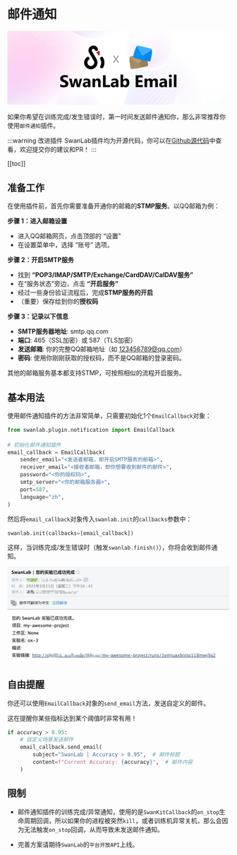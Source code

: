 # 邮件通知

![image](./notification-email/logo.jpg)

如果你希望在训练完成/发生错误时，第一时间发送邮件通知你，那么非常推荐你使用`邮件通知`插件。

:::warning 改进插件
SwanLab插件均为开源代码，你可以在[Github源代码](https://github.com/swanhubx/swanlab/blob/main/swanlab/plugin/notification.py)中查看，欢迎提交你的建议和PR！
:::

[[toc]]

## 准备工作

在使用插件前，首先你需要准备开通你的邮箱的**STMP服务**。以QQ邮箱为例：

**步骤 1：进入邮箱设置**

- 进入QQ邮箱网页，点击顶部的 ​​“设置”​ 
- 在设置菜单中，选择 ​​“账号”​ 选项。

**​步骤 2：开启SMTP服务**

- 找到 **“POP3/IMAP/SMTP/Exchange/CardDAV/CalDAV服务”**
- 在“服务状态”旁边，点击 **“开启服务”**
- 经过一些身份验证流程后，完成**STMP服务的开启**
- （重要）保存给到你的**授权码**

**​步骤 3：记录以下信息**
- **SMTP服务器地址**: smtp.qq.com
- **端口**: 465（SSL加密）或 587（TLS加密）
- **发送邮箱**: 你的完整QQ邮箱地址（如 123456789@qq.com）
- **密码**: 使用你刚刚获取的 ​授权码，而不是QQ邮箱的登录密码。

其他的邮箱服务基本都支持STMP，可按照相似的流程开启服务。


## 基本用法

使用邮件通知插件的方法非常简单，只需要初始化1个`EmailCallback`对象：

```python
from swanlab.plugin.notification import EmailCallback

# 初始化邮件通知插件
email_callback = EmailCallback(
    sender_email="<发送者邮箱，即开启SMTP服务的邮箱>",
    receiver_email="<接收者邮箱，即你想要收到邮件的邮件>",
    password="<你的授权码>",
    smtp_server="<你的邮箱服务器>",
    port=587,
    language="zh",
)
```

然后将`email_callback`对象传入`swanlab.init`的`callbacks`参数中：

```python
swanlab.init(callbacks=[email_callback])
```

这样，当训练完成/发生错误时（触发`swanlab.finish()`），你将会收到邮件通知。


![image](./notification-email/email.png)



## 自由提醒

你还可以使用`EmailCallback`对象的`send_email`方法，发送自定义的邮件。

这在提醒你某些指标达到某个阈值时非常有用！

```python 
if accuracy > 0.95:
    # 自定义场景发送邮件
    email_callback.send_email(
        subject="SwanLab | Accuracy > 0.95",  # 邮件标题
        content=f"Current Accuracy: {accuracy}",  # 邮件内容
    )
```


## 限制

- 邮件通知插件的训练完成/异常通知，使用的是`SwanKitCallback`的`on_stop`生命周期回调，所以如果你的进程被突然`kill`，或者训练机异常关机，那么会因为无法触发`on_stop`回调，从而导致未发送邮件通知。

- 完善方案请期待`SwanLab`的`平台开放API`上线。